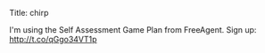 Title: chirp

I'm using the Self Assessment Game Plan from FreeAgent. Sign up: <a href="http://t.co/qGgo34VT1p">http://t.co/qGgo34VT1p</a>
